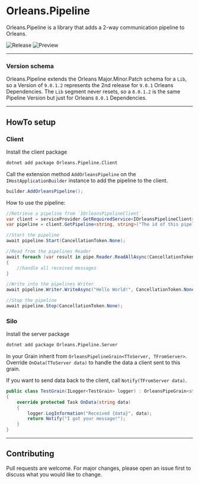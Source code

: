 # Orleans.Pipeline
Orleans.Pipeline is a library that adds a 2-way communication pipeline to Orleans.

![Release](https://github.com/BernhardPollerspoeck/Orleans.Pipeline/workflows/nuget/badge.svg)
![Preview](https://github.com/BernhardPollerspoeck/Orleans.Pipeline/workflows/nuget-preview/badge.svg)
 
---
### Version schema

Orleans.Pipeline extends the Orleans Major.Minor.Patch schema for a `Lib`, so a Version of `9.0.1.2` represents the 2nd release for `9.0.1` Orleans Dependencies. The `Lib` segment never resets, so a `8.0.1.2` is the same Pipeline Version but just for Orleans `8.0.1` Dependencies.

---
## HowTo setup

### Client
Install the client package
```bash
dotnet add package Orleans.Pipeline.Client
```

Call the extension method `AddOrleansPipeline` on the `IHostApplicationBuilder` instance to add the pipeline to the client.
```csharp
builder.AddOrleansPipeline();
```

How to use the pipeline:
```csharp
//Retrieve a pipeline from `IOrleansPipelineClient`.
var client = serviceProvider.GetRequiredService<IOrleansPipelineClient>();
var pipeline = client.GetPipeline<string, string>("The id of this pipeline/ server side grain");

//Start the pipeline
await pipeline.Start(CancellationToken.None);

//Read from the pipelines Reader
await foreach (var result in pipe.Reader.ReadAllAsync(CancellationToken.None))
{
    //handle all received messages
}

//Write into the pipelines Writer
await pipeline.Writer.WriteAsync("Hello World!", CancellationToken.None);

//Stop the pipeline
await pipeline.Stop(CancellationToken.None);
```



### Silo

Install the server package
```bash
dotnet add package Orleans.Pipeline.Server
```

In your Grain inherit from `OrleansPipelineGrain<TToServer, TFromServer>`. Override `OnData(TToServer data)` to handle the data a client sent to this grain.

If you want to send data back to the client, call `Notify(TFromServer data)`.
```csharp
public class TestGrain(ILogger<TestGrain> logger) : OrleansPipeGrain<string, string>(logger)
{
    override protected Task OnData(string data)
    {
        logger.LogInformation("Received {data}", data);
        return Notify("I got your message!");
    }
}
```


---
## Contributing
Pull requests are welcome. For major changes, please open an issue first to discuss what you would like to change.


